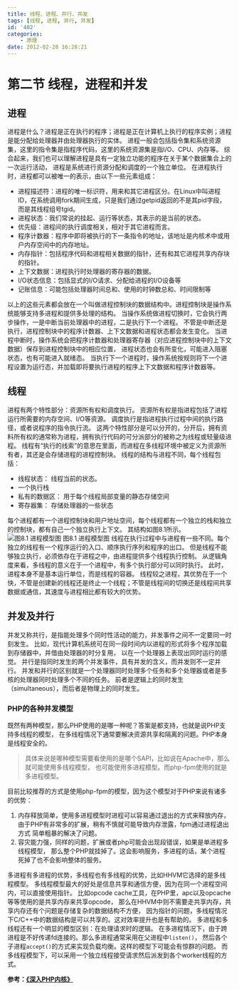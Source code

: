 ```yaml
---
title: 线程、进程、并行、并发
tags: [线程, 进程, 并行, 并发]
id: '402'
categories:
    - 原理
date: 2012-02-28 16:28:21
---
```


# 第二节 线程，进程和并发

## 进程

进程是什么？进程是正在执行的程序；进程是正在计算机上执行的程序实例；进程是能分配给处理器并由处理器执行的实体。 进程一般会包括指令集和系统资源集，这里的指令集是指程序代码，这里的系统资源集是指I/O、CPU、内存等。 综合起来，我们也可以理解进程是具有一定独立功能的程序在关于某个数据集合上的一次运行活动， 进程是系统进行资源分配和调度的一个独立单位。 在进程执行时，进程都可以被唯一的表示，由以下一些元素组成：

*   进程描述符：进程的唯一标识符，用来和其它进程区分。在Linux中叫进程ID，在系统调用fork期间生成，只是我们通过getpid返回的不是其pid字段，而是其线程组号tgid。
*   进程状态：我们常说的挂起、运行等状态，其表示的是当前的状态。
*   优先级：进程间的执行调度相关，相对于其它进程而言。
*   程序计数器：程序中即将被执行的下一条指令的地址，该地址是内核术中或用户内存空间中的内存地址。
*   内存指针：包括程序代码和进程相关数据的指针，还有和其它进程共享内存块的指针。
*   上下文数据：进程执行时处理器的寄存器的数据。
*   I/O状态信息：包括显式的I/O请求、分配给进程的I/O设备等
*   记账信息：可能包括处理器时间总和、使用的时钟数总和、时间限制等

以上的这些元素都会放在一个叫做进程控制块的数据结构中。进程控制块是操作系统能够支持多进程和提供多处理的结构。 当操作系统做进程切换时，它会执行两步操作，一是中断当前处理器中的进程，二是执行下一个进程。 不管是中断还是执行，进程控制块中的程序计数器、上下文数据和进程状态都会发生变化。 当进程中断时，操作系统会把程序计数器和处理器寄存器（对应进程控制块中的上下文数据）保存到进程控制块中的相应位置， 进程状态也会有所变化，可能进入阻塞状态，也有可能进入就绪态。 当执行下一个进程时，操作系统按规则将下一个进程设置为运行态，并加载即将要执行进程的程序上下文数据和程序计数器等。

## 线程

进程有两个特性部分：资源所有权和调度执行。 资源所有权是指进程包括了进程运行所需要的内存空间、I/O等资源。 调度执行是指进程执行过程中间的执行路径，或者说程序的指令执行流。 这两个特性部分是可以分开的，分开后，拥有资料所有权的通常称为进程，拥有执行代码的可分派部分的被称之为线程或轻量级进程。 线程有“执行的线索”的意思在里面，而进程在多线程环境中被定义为资源所有者，其还是会存储进程的进程控制块。 线程的结构与进程不同，每个线程包括：

*   线程状态： 线程当前的状态。
*   一个执行栈
*   私有的数据区： 用于每个线程局部变量的静态存储空间
*   寄存器集： 存储处理器的一些状态

每个进程都有一个进程控制块和用户地址空间，每个线程都有一个独立的栈和独立的控制块，都有自己一个独立执行上下文。 其结构如图8.1所示。 ![图8.1 进程模型图](http://www.php-internals.com/images/book/chapt08/08-02-01-thread-model.jpg) 图8.1 进程模型图 线程在执行过程中与进程有一些不同。每个独立的线程有一个程序运行的入口、顺序执行序列和程序的出口。 但是线程不能够独立执行，必须依存在于进程之中，由进程提供多个线程执行控制。 从逻辑角度来看，多线程的意义在于一个进程中，有多个执行部分可以同时执行。 此时，进程本身不是基本运行单位，而是线程的容器。 线程较之进程，其优势在于一个快，不管是创建新的线程还是终止一个线程；不管是线程间的切换还是线程间共享数据或通信，其速度与进程相比都有较大的优势。

## 并发及并行

并发又称共行，是指能处理多个同时性活动的能力，并发事件之间不一定要同一时刻发生。 比如，现代计算机系统可在同一段时间内以进程的形式将多个程序加载到存储器中，并借由处理器的时分复用， 以在一个处理器上表现出同时运行的感觉。 并行是指同时发生的两个并发事件，具有并发的含义，而并发则不一定并行。 并发和并行的区别就是一个处理器同时处理多个任务和多个处理器或者是多核的处理器同时处理多个不同的任务。 前者是逻辑上的同时发生（simultaneous），而后者是物理上的同时发生。

### PHP的各种并发模型

既然有两种模型，那么PHP使用的是哪一种呢？答案是都支持，也就是说PHP支持多线程的模型， 在多线程情况下通常要解决资源共享和隔离的问题。PHP本身是线程安全的。

> 具体来说是哪种模型需要看使用的是哪个SAPI，比如说在Apache中，那么就可能使用多线程模型， 也可能使用多进程模型。而php-fpm使用的就是多进程模型。

目前比较推荐的方式是使用php-fpm的模型，因为这个模型对于PHP来说有诸多的优势：

1.  内存释放简单，使用多进程模型时进程可以容易通过退出的方式来释放内存， 由于PHP有非常多的扩展，稍有不慎就可能导致内存泄露，fpm通过进程退出方式 简单粗暴的解决了问题。
2.  容灾能力强，同样的问题，扩展或者php可能会出现段错误，如果是单进程多线程模型， 那么整个PHP就挂掉了。这会影响服务，多进程的话，某个进程死掉了也不会影响整体的服务。

多进程有多进程的优势，多线程也有多线程的优势，比如HHVM它选择的是多线程模型。 多线程模型最大的好处是信息共享和通信方便，因为在同一个进程空间内，可以直接使用指针。 比如opcode cache工具，在PHP里，apc以及opcache等等使用的是共享内存来共享opcode， 那么在HHVM中则不需要走共享内存，共享内存还有个问题是存储复杂的数据结构不方便， 因为指针的问题，多线程情况下C/C++中的数据结构是可以共享的。这对效率提升也是有帮助的。 多进程和多线程还有一个明显的模型区别：在处理请求时的逻辑。 在多进程情况下，由于跨进程是不好传递fd连接的。那么多进程通常采用在父进程中`listen()`， 然后各个子进程`accept()`的方式来实现负载均衡。这样的模型下可能会有惊群的问题。 而多线程模型下，可以采用一个独立线程接受请求然后派发到各个worker线程的方式。 


**参考：[《深入PHP内核》](http://www.php-internals.com/ "《深入PHP内核》")**